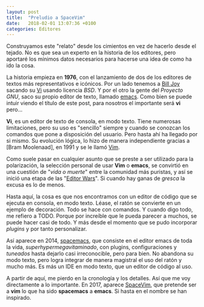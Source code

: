 ```yaml
---
layout: post
title:  "Preludio a SpaceVim"
date:   2018-02-01 13:07:36 +0100
categories: Editores
---
```


Construyamos este "relato" desde los cimientos en vez de hacerlo desde el tejado. No es que sea un experto en la historia de los editores, pero aportaré los mínimos datos necesarios para hacerse una idea de como ha ido la cosa.


La historia empieza en **1976**, con el lanzamiento de dos de los editores de textos más representativos e icónicos. Por un lado tenemos a [Bill Joy] sacando su [Vi] usando licencia _BSD_. Y por el otro la gente del _Proyecto GNU_, saco su propio editor de texto, llamado [emacs]. Como bien se puede intuir viendo el título de este post, para nosotros el importante será **vi** pero...


**Vi**, es un editor de texto de consola, en modo texto. Tiene numerosas limitaciones, pero su uso es "sencillo" siempre y cuando se conozcan los comandos que pone a disposición del usuario. Pero hasta ahí ha llegado por si mismo. Su evolución lógica, lo hizo de manera independiente gracias a [Bram Moolenaad], en 1991 y se le llamó [Vim].


Como suele pasar en cualquier asunto que se preste a ser utilizado para la polarización, la selección personal de usar **Vim** o **emacs**, se convirtió en una cuestión de "_vida o muerte_" entre la comunidad más puristas, y así se inició una etapa de las "[Editor Wars]". Si cuando hay ganas de _gresca_ la excusa es lo de menos.


Hasta aquí, la cosa es que nos encontramos con un editor de código que se ejecuta en consola, en modo texto. Léase, el ratón   se convierte en un ejemplo de decoración. Todo se hace con comandos. Y cuando digo todo, me refiero a TODO. Porque por increíble que le pueda parecer a muchos, se puede hacer casi de todo. Y más desde el momento que se pudo incorporar _plugins_ y por tanto personalizar.


Así aparece en 2014, [spacemacs], que consiste en el editor emacs de toda la vida, _superhypermegavitaminado_, con plugins, configuraciones y _tuneados_ hasta dejarlo casi irreconocible, pero para bien. No abandona su modo texto, pero logra integrar de manera magistral el uso del ratón y mucho más. Es más un IDE en modo texto, que un editor de código al uso.


A partir de aquí, me pierdo en la cronología y los detalles. Así que me voy directamente a lo importante. En 2017, aparece [SpaceVim], que pretende ser a **vim** lo que ha sido **spacemacs** a **emacs**. Si hasta en el nombre se han inspirado.

[SpaceVim]: http://spacevim.org/
[spacevim-doc]: http://spacevim.org/documentation/
[Vim]: http://www.vim.org/
[neovim]: https://neovim.io/
[spacemacs]: http://spacemacs.org/
[emacs]: https://www.gnu.org/software/emacs/
[vi]: https://www.freebsd.org/cgi/man.cgi?query=vi&sektion=1
[Bill Joy]: https://es.wikipedia.org/wiki/Bill_Joy
[Bram Moolenaar]: https://es.wikipedia.org/wiki/Bram_Moolenaar
[Editor Wars]: https://en.wikipedia.org/wiki/Editor_war